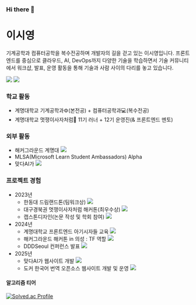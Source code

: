 ### Hi there 👋

# 이시영
기계공학과 컴퓨터공학을 복수전공하며 개발자의 길을 걷고 있는 이시영입니다. 프론트엔드를 중심으로 클라우드, AI, DevOps까지 다양한 기술을 학습하면서 기술 커뮤니티에서 워크샵, 발표, 운영 활동을 통해 기술과 사람 사이의 다리를 놓고 있습니다.

<a href="https://dune-fly-aa9.notion.site/69f48ad9bd224d6394f357b2c1731a23?pvs=4"><img src="https://img.shields.io/badge/notion-000000?style=flat-square&logo=notion&logoColor=white" /></a> <a href="https://www.linkedin.com/in/krsy0411/"><img src="https://img.shields.io/badge/linkedin-0A66C2?style=flat-square&logo=linkedin&logoColor=white" /></a>

### 학교 활동
* 계명대학교 기계공학과⚙️(본전공) + 컴퓨터공학과💻(복수전공)
* 계명대학교 멋쟁이사자처럼🦁 11기 러너 + 12기 운영진(& 프론트엔드 멘토)

### 외부 활동
* 해커그라운드 계명대 <a href="https://www.youtube.com/channel/UCGkbXoMetdKJWmk0TRDPCNw"><img src="https://img.shields.io/badge/해커그라운드 채널-FF0000?style=flat-square&logo=youtube&logoColor=white" /></a>
* MLSA(Microsoft Learn Student Ambassadors) Alpha
* 맞다AI가 <a href="https://www.linkedin.com/company/matdaaiga/posts/?feedView=all"><img src="https://img.shields.io/badge/맞다AI가-0A66C2?style=flat-square&logo=linkedin&logoColor=white" /></a>

### 프로젝트 경험
* 2023년
    * 한동대 드림랜드톤(팀워크상) <a href="https://github.com/krsy0411/Purple"><img src="https://img.shields.io/badge/github-181717?style=flat-square&logo=github&logoColor=white" /></a>
    * 대구경북권 멋쟁이사자처럼 해커톤(최우수상) <a href="https://github.com/krsy0411/Mandalart"><img src="https://img.shields.io/badge/github-181717?style=flat-square&logo=github&logoColor=white" /></a>
    * 캡스톤디자인(논문 작성 및 학회 참여)  <a href="https://github.com/deceit-cat/FE"><img src="https://img.shields.io/badge/github-181717?style=flat-square&logo=github&logoColor=white" /></a>
* 2024년
    * 계명대학교 프론트엔드 아기시자들 교육 <a href="https://github.com/krsy0411/12thFEStudy"><img src="https://img.shields.io/badge/github-181717?style=flat-square&logo=github&logoColor=white" /></a>
    * 해커그라운드 해커톤 in 의성 : TF 역할 <a href="https://thistimenull.notion.site/2024-in-8755b55784f9432f85784e794474c184?pvs=4"><img src="https://img.shields.io/badge/notion-000000?style=flat-square&logo=notion&logoColor=white" /></a>
    * DDDSeoul 컨퍼런스 발표 <a href="https://thistimenull.notion.site/DDDSeoul-1741118ea06f808e9914fad5341ad05f?pvs=4"><img src="https://img.shields.io/badge/notion-000000?style=flat-square&logo=notion&logoColor=white" /></a>
* 2025년
    * 맞다AI가 웹사이트 개발 <a href="https://matdaaiga.kr/"><img src="https://img.shields.io/badge/웹사이트-512BD4?style=flat-square&logo=dotnet&logoColor=white" /></a>
    * 도커 한국어 번역 오픈소스 웹사이트 개발 및 운영 <a href="https://docker-ko.github.io/"><img src="https://img.shields.io/badge/웹사이트-2496ED?style=flat-square&logo=docker&logoColor=white" /></a>

#### 알고리즘 티어
[![Solved.ac Profile](http://mazassumnida.wtf/api/generate_badge?boj=krsy0411)](https://solved.ac/krsy0411)
